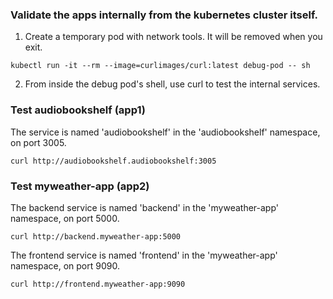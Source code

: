 ### Validate the apps internally from the kubernetes cluster itself.

1. Create a temporary pod with network tools. It will be removed when you exit.
```
kubectl run -it --rm --image=curlimages/curl:latest debug-pod -- sh
```
 2. From inside the debug pod's shell, use curl to test the internal services.

### Test audiobookshelf (app1)
 The service is named 'audiobookshelf' in the 'audiobookshelf' namespace, on port 3005.
```
curl http://audiobookshelf.audiobookshelf:3005
```

### Test myweather-app (app2)
 The backend service is named 'backend' in the 'myweather-app' namespace, on port 5000.
```
curl http://backend.myweather-app:5000
```

 The frontend service is named 'frontend' in the 'myweather-app' namespace, on port 9090.
```
curl http://frontend.myweather-app:9090
```